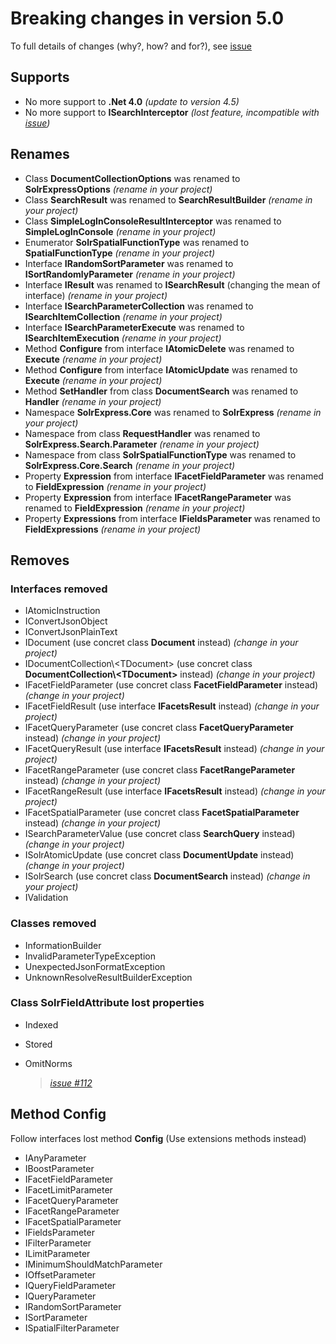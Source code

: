 # Breaking changes in version 5.0

To full details of changes (why?, how? and for?), see [issue](https://github.com/solr-express/solr-express/issues/187)

## Supports

-   No more support to **.Net 4.0** _(update to version 4.5)_
-   No more support to **ISearchInterceptor** _(lost feature, incompatible with [issue](https://github.com/solr-express/solr-express/issues/171))_

## Renames

-   Class **DocumentCollectionOptions** was renamed to **SolrExpressOptions** _(rename in your project)_
-   Class **SearchResult** was renamed to **SearchResultBuilder** _(rename in your project)_
-   Class **SimpleLogInConsoleResultInterceptor** was renamed to **SimpleLogInConsole** _(rename in your project)_
-   Enumerator **SolrSpatialFunctionType** was renamed to **SpatialFunctionType** _(rename in your project)_
-   Interface **IRandomSortParameter** was renamed to **ISortRandomlyParameter** _(rename in your project)_
-   Interface **IResult** was renamed to **ISearchResult** (changing the mean of interface) _(rename in your project)_
-   Interface **ISearchParameterCollection** was renamed to **ISearchItemCollection** _(rename in your project)_
-   Interface **ISearchParameterExecute** was renamed to **ISearchItemExecution** _(rename in your project)_
-   Method **Configure** from interface **IAtomicDelete** was renamed to **Execute** _(rename in your project)_
-   Method **Configure** from interface **IAtomicUpdate** was renamed to **Execute** _(rename in your project)_
-   Method **SetHandler** from class **DocumentSearch** was renamed to **Handler** _(rename in your project)_
-   Namespace **SolrExpress.Core** was renamed to **SolrExpress** _(rename in your project)_
-   Namespace from class **RequestHandler** was renamed to **SolrExpress.Search.Parameter** _(rename in your project)_
-   Namespace from class **SolrSpatialFunctionType** was renamed to **SolrExpress.Core.Search** _(rename in your project)_
-   Property **Expression** from interface **IFacetFieldParameter** was renamed to **FieldExpression** _(rename in your project)_
-   Property **Expression** from interface **IFacetRangeParameter** was renamed to **FieldExpression** _(rename in your project)_
-   Property **Expressions** from interface **IFieldsParameter** was renamed to **FieldExpressions** _(rename in your project)_

## Removes

### Interfaces removed

-   IAtomicInstruction
-   IConvertJsonObject
-   IConvertJsonPlainText
-   IDocument (use concret class **Document** instead) _(change in your project)_
-   IDocumentCollection\\&lt;TDocument> (use concret class **DocumentCollection\\&lt;TDocument>** instead) _(change in your project)_
-   IFacetFieldParameter (use concret class **FacetFieldParameter** instead) _(change in your project)_
-   IFacetFieldResult (use interface **IFacetsResult** instead) _(change in your project)_
-   IFacetQueryParameter (use concret class **FacetQueryParameter** instead) _(change in your project)_
-   IFacetQueryResult (use interface **IFacetsResult** instead) _(change in your project)_
-   IFacetRangeParameter (use concret class **FacetRangeParameter** instead) _(change in your project)_
-   IFacetRangeResult (use interface **IFacetsResult** instead) _(change in your project)_
-   IFacetSpatialParameter (use concret class **FacetSpatialParameter** instead) _(change in your project)_
-   ISearchParameterValue (use concret class **SearchQuery** instead) _(change in your project)_
-   ISolrAtomicUpdate (use concret class **DocumentUpdate** instead) _(change in your project)_
-   ISolrSearch (use concret class **DocumentSearch** instead) _(change in your project)_
-   IValidation

### Classes removed

-   InformationBuilder
-   InvalidParameterTypeException
-   UnexpectedJsonFormatException
-   UnknownResolveResultBuilderException

### Class **SolrFieldAttribute** lost properties

-   Indexed
-   Stored
-   OmitNorms

    > _[issue #112](https://github.com/solr-express/solr-express/issues/112)_

## Method Config

Follow interfaces lost method **Config** (Use extensions methods instead)

-   IAnyParameter
-   IBoostParameter
-   IFacetFieldParameter
-   IFacetLimitParameter
-   IFacetQueryParameter
-   IFacetRangeParameter
-   IFacetSpatialParameter
-   IFieldsParameter
-   IFilterParameter
-   ILimitParameter
-   IMinimumShouldMatchParameter
-   IOffsetParameter
-   IQueryFieldParameter
-   IQueryParameter
-   IRandomSortParameter
-   ISortParameter
-   ISpatialFilterParameter
